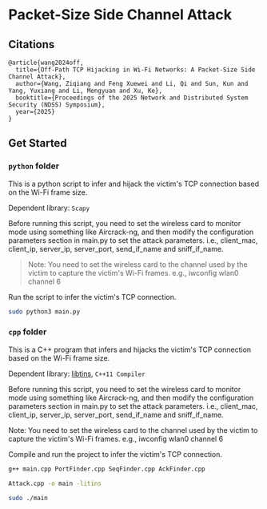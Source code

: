 # Packet-Size Side Channel Attack

## Citations

```
@article{wang2024off,
  title={Off-Path TCP Hijacking in Wi-Fi Networks: A Packet-Size Side Channel Attack},
  author={Wang, Ziqiang and Feng Xuewei and Li, Qi and Sun, Kun and Yang, Yuxiang and Li, Mengyuan and Xu, Ke},
  booktitle={Proceedings of the 2025 Network and Distributed System Security (NDSS) Symposium},
  year={2025}
}
```

## Get Started

### `python` folder
This is a python script to infer and hijack the victim's TCP connection based on the Wi-Fi frame size.

Dependent library: `Scapy`

Before running this script, you need to set the wireless card to monitor mode using something like Aircrack-ng, and then modify the configuration parameters section in main.py to set the attack parameters.
i.e., client_mac, client_ip, server_ip, server_port, send_if_name and sniff_if_name.

> Note: You need to set the wireless card to the channel used by the victim to capture the victim's Wi-Fi frames.
e.g., iwconfig wlan0 channel 6

Run the script to infer the victim's TCP connection.
```bash
sudo python3 main.py
```
### `cpp` folder
This is a C++ program that infers and hijacks the victim's TCP connection based on the Wi-Fi frame size.

Dependent library: [libtins](https://libtins.github.io/), `C++11 Compiler`

Before running this script, you need to set the wireless card to monitor mode using something like Aircrack-ng, and then modify the configuration parameters section in main.py to set the attack parameters.
i.e., client_mac, client_ip, server_ip, server_port, send_if_name and sniff_if_name.

Note: You need to set the wireless card to the channel used by the victim to capture the victim's Wi-Fi frames.
e.g., iwconfig wlan0 channel 6

Compile and run the project to infer the victim's TCP connection.

```bash
g++ main.cpp PortFinder.cpp SeqFinder.cpp AckFinder.cpp 

Attack.cpp -o main -litins

sudo ./main
```